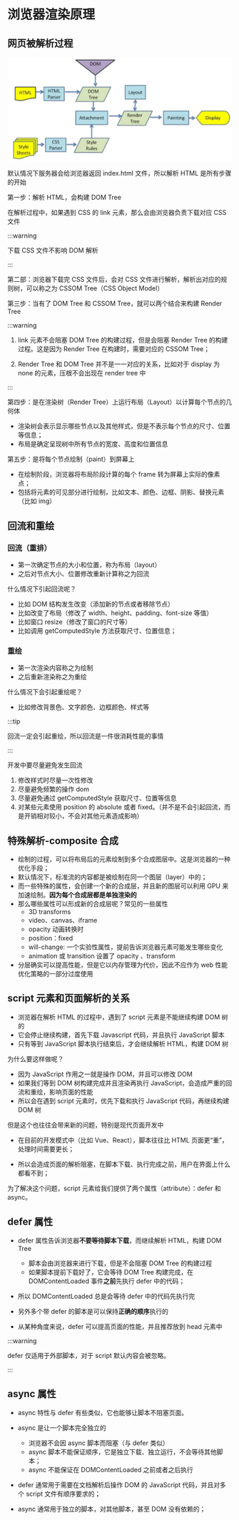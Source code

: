 # 浏览器渲染原理

## 网页被解析过程

![浏览器解析流程](../assets/process.webp)

默认情况下服务器会给浏览器返回 index.html 文件，所以解析 HTML 是所有步骤的开始

第一步：解析 HTML，会构建 DOM Tree

在解析过程中，如果遇到 CSS 的 link 元素，那么会由浏览器负责下载对应 CSS 文件

:::warning

下载 CSS 文件不影响 DOM 解析

:::

第二部：浏览器下载完 CSS 文件后，会对 CSS 文件进行解析，解析出对应的规则树，可以称之为 CSSOM Tree（CSS Object Model）

第三步：当有了 DOM Tree 和 CSSOM Tree，就可以两个结合来构建 Render Tree

:::warning

1. link 元素不会阻塞 DOM Tree 的构建过程，但是会阻塞 Render Tree 的构建过程。这是因为 Render Tree 在构建时，需要对应的 CSSOM Tree；

2. Render Tree 和 DOM Tree 并不是一一对应的关系，比如对于 display 为 none 的元素，压根不会出现在 render tree 中

:::

第四步：是在渲染树（Render Tree）上运行布局（Layout）以计算每个节点的几何体

- 渲染树会表示显示哪些节点以及其他样式，但是不表示每个节点的尺寸、位置等信息；
- 布局是确定呈现树中所有节点的宽度、高度和位置信息

第五步：是将每个节点绘制（paint）到屏幕上

- 在绘制阶段，浏览器将布局阶段计算的每个 frame 转为屏幕上实际的像素点；
- 包括将元素的可见部分进行绘制，比如文本、颜色、边框、阴影、替换元素（比如 img）

## 回流和重绘

### 回流（重排）

- 第一次确定节点的大小和位置，称为布局（layout）
- 之后对节点大小、位置修改重新计算称之为回流

什么情况下引起回流呢？

- 比如 DOM 结构发生改变（添加新的节点或者移除节点）
- 比如改变了布局（修改了 width、height、padding、font-size 等值）
- 比如窗口 resize（修改了窗口的尺寸等）
- 比如调用 getComputedStyle 方法获取尺寸、位置信息；

### 重绘

- 第一次渲染内容称之为绘制
- 之后重新渲染称之为重绘

什么情况下会引起重绘呢？

- 比如修改背景色、文字颜色、边框颜色、样式等

:::tip

回流一定会引起重绘，所以回流是一件很消耗性能的事情

:::

开发中要尽量避免发生回流

1. 修改样式时尽量一次性修改
2. 尽量避免频繁的操作 dom
3. 尽量避免通过 getComputedStyle 获取尺寸、位置等信息
4. 对某些元素使用 position 的 absolute 或者 fixed。（并不是不会引起回流，而是开销相对较小，不会对其他元素造成影响）

## 特殊解析-composite 合成

- 绘制的过程，可以将布局后的元素绘制到多个合成图层中。这是浏览器的一种优化手段；
- 默认情况下，标准流的内容都是被绘制在同一个图层（layer）中的；
- 而一些特殊的属性，会创建一个新的合成层，并且新的图层可以利用 GPU 来加速绘制。**因为每个合成层都是单独渲染的**
- 那么哪些属性可以形成新的合成层呢？常见的一些属性
  - 3D transforms
  - video、canvas、iframe
  - opacity 动画转换时
  - position：fixed
  - will-change: 一个实验性属性，提前告诉浏览器元素可能发生哪些变化
  - animation 或 transition 设置了 opacity 、transform
- 分层确实可以提高性能，但是它以内存管理为代价，因此不应作为 web 性能优化策略的一部分过度使用

## script 元素和页面解析的关系

- 浏览器在解析 HTML 的过程中，遇到了 script 元素是不能继续构建 DOM 树的
- 它会停止继续构建，首先下载 Javascript 代码，并且执行 JavaScript 脚本
- 只有等到 JavaScript 脚本执行结束后，才会继续解析 HTML，构建 DOM 树

为什么要这样做呢？

- 因为 JavaScript 作用之一就是操作 DOM，并且可以修改 DOM
- 如果我们等到 DOM 树构建完成并且渲染再执行 JavaScript，会造成严重的回流和重绘，影响页面的性能
- 所以会在遇到 script 元素时，优先下载和执行 JavaScript 代码，再继续构建 DOM 树

但是这个也往往会带来新的问题，特别是现代页面开发中

- 在目前的开发模式中（比如 Vue、React），脚本往往比 HTML 页面更“重”，处理时间需要更长；

- 所以会造成页面的解析阻塞，在脚本下载、执行完成之前，用户在界面上什么都看不到；

为了解决这个问题，script 元素给我们提供了两个属性（attribute）：defer 和 async。

## defer 属性

- defer 属性告诉浏览器**不要等待脚本下载**，而继续解析 HTML，构建 DOM Tree

  - 脚本会由浏览器来进行下载，但是不会阻塞 DOM Tree 的构建过程
  - 如果脚本提前下载好了，它会等待 DOM Tree 构建完成，在 DOMContentLoaded 事件**之前**先执行 defer 中的代码；

- 所以 DOMContentLoaded 总是会等待 defer 中的代码先执行完
- 另外多个带 defer 的脚本是可以保持**正确的顺序**执行的
- 从某种角度来说，defer 可以提高页面的性能，并且推荐放到 head 元素中

:::warning

defer 仅适用于外部脚本，对于 script 默认内容会被忽略。

:::

## async 属性

- async 特性与 defer 有些类似，它也能够让脚本不阻塞页面。
- async 是让一个脚本完全独立的

  - 浏览器不会因 async 脚本而阻塞（与 defer 类似）
  - async 脚本不能保证顺序，它是独立下载、独立运行，不会等待其他脚本；
  - async 不能保证在 DOMContentLoaded 之前或者之后执行

- defer 通常用于需要在文档解析后操作 DOM 的 JavaScript 代码，并且对多个 script 文件有顺序要求的；
- async 通常用于独立的脚本，对其他脚本，甚至 DOM 没有依赖的；
